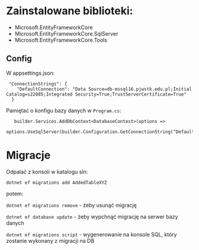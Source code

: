 # Zainstalowane biblioteki:

* Microsoft.EntityFrameworkCore
* Microsoft.EntityFrameworkCore.SqlServer
* Microsoft.EntityFrameworkCore.Tools

## Config
W appsettings.json:

```
 "ConnectionStrings": {
    "DefaultConnection": "Data Source=db-mssql16.pjwstk.edu.pl;Initial Catalog=s22085;Integrated Security=True;TrustServerCertificate=True"
  }
```

Pamiętać o konfigu bazy danych w `Program.cs`:

```
   builder.Services.AddDbContext<DatabaseContext>(options =>
   options.UseSqlServer(builder.Configuration.GetConnectionString("DefaultConnection")));
```

# Migracje

Odpalać z konsoli w katalogu sln:

`dotnet ef migrations add AddedTableXYZ`

potem:

`dotnet ef migrations remove` - żeby usunąć migrację

`dotnet ef database update` - żeby wypchnąć migrację na serwer bazy danych

`dotnet ef migrations script` - wygenerowanie na konsole SQL, który zostanie wykonany z migracji na DB



